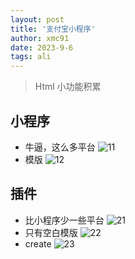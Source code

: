 ```yaml
---
layout: post
title: '支付宝小程序'
author: xmc91
date: 2023-9-6
tags: ali 
---
```

> Html 小功能积累

## 小程序
+ 牛逼，这么多平台
![11](https://docimg4.docs.qq.com/image/AgAABh4JP1su1BG13HRG5rjA2mRWumBY.png?w=1036&h=728)
+ 模版
![12](https://docimg5.docs.qq.com/image/AgAABh4JP1sBLA9A-RZB2LNvbk_z52VU.png?w=1014&h=715)


## 插件 
+ 比小程序少一些平台
![21](https://docimg9.docs.qq.com/image/AgAABh4JP1vc-F-YehlMPI087FL0-y71.png?w=1051&h=759)
+ 只有空白模版
![22](https://docimg9.docs.qq.com/image/AgAABh4JP1vvbx7Ewx1GzJCtoMPG-_q3.png?w=1031&h=710)
+ create
![23](https://docimg2.docs.qq.com/image/AgAABh4JP1u5vFxBZrhB5pf21_JJhiqE.png?w=1022&h=722)
